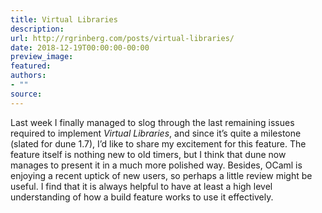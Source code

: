 ```yaml
---
title: Virtual Libraries
description:
url: http://rgrinberg.com/posts/virtual-libraries/
date: 2018-12-19T00:00:00-00:00
preview_image:
featured:
authors:
- ""
source:
---
```


<p>Last week I finally managed to slog through the last remaining issues required
to implement <cite>Virtual Libraries</cite>, and since it&rsquo;s quite a milestone (slated for
dune 1.7), I&rsquo;d like to share my excitement for this feature. The feature itself
is nothing new to old timers, but I think that dune now manages to present it in
a much more polished way. Besides, OCaml is enjoying a recent uptick of new
users, so perhaps a little review might be useful. I find that it is always
helpful to have at least a high level understanding of how a build feature works
to use it effectively.</p>

